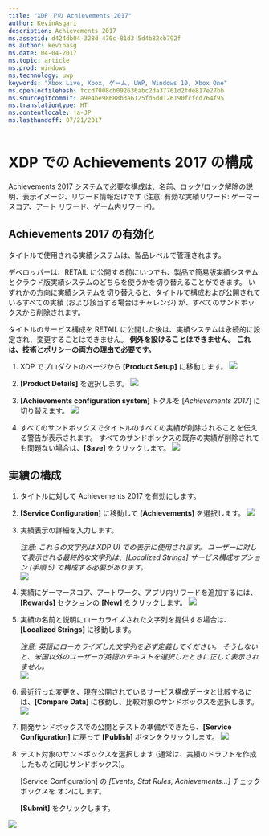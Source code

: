 ```yaml
---
title: "XDP での Achievements 2017"
author: KevinAsgari
description: Achievements 2017
ms.assetid: d424db04-328d-470c-81d3-5d4b82cb792f
ms.author: kevinasg
ms.date: 04-04-2017
ms.topic: article
ms.prod: windows
ms.technology: uwp
keywords: "Xbox Live, Xbox, ゲーム, UWP, Windows 10, Xbox One"
ms.openlocfilehash: fccd7008cb092636abc2da37761d2fde817e27bb
ms.sourcegitcommit: a9e4be98688b3a6125fd5dd126190fcfcd764f95
ms.translationtype: HT
ms.contentlocale: ja-JP
ms.lasthandoff: 07/21/2017
---
```

# <a name="configure-achievements-2017-on-xdp"></a>XDP での Achievements 2017 の構成

Achievements 2017 システムで必要な構成は、名前、ロック/ロック解除の説明、表示イメージ、リワード情報だけです (注意: 有効な実績リワード: ゲーマースコア、アート リワード、ゲーム内リワード)。

<span id="_Enable_Simplified_Achievements" class="anchor"></span>

## <a name="enable-achievements-2017"></a>Achievements 2017 の有効化

タイトルで使用される実績システムは、製品レベルで管理されます。  

デベロッパーは、RETAIL に公開する前にいつでも、製品で簡易版実績システムとクラウド版実績システムのどちらを使うかを切り替えることができます。 いずれかの方向に実績システムを切り替えると、タイトルで構成および公開されているすべての実績 (および該当する場合はチャレンジ) が、すべてのサンドボックスから削除されます。 

タイトルのサービス構成を RETAIL に公開した後は、実績システムは永続的に設定され、変更することはできません。 **例外を設けることはできません。 これは、技術とポリシーの両方の理由で必要です。**

1.  XDP でプロダクトのページから **[Product Setup]** に移動します。
![](../images/omega/simplified-achievements-1.png)

2.  **[Product Details]** を選択します。
![](../images/omega/simplified-achievements-2.png)

1.  **[Achievements configuration system]** トグルを [*Achievements 2017*] に切り替えます。
![](../images/omega/simplified-achievements-2.png)

1.  すべてのサンドボックスでタイトルのすべての実績が削除されることを伝える警告が表示されます。 すべてのサンドボックスの既存の実績が削除されても問題ない場合は、**[Save]** をクリックします。
![](../images/omega/simplified-achievements-4.png)

## <a name="configure-an-achievement"></a>実績の構成

1.  タイトルに対して Achievements 2017 を有効にします。

2.  **[Service Configuration]** に移動して **[Achievements]** を選択します。
![](../images/omega/simplified-achievements-5.png)

1.  実績表示の詳細を入力します。

    *注意: これらの文字列は XDP UI での表示に使用されます。 ユーザーに対して表示される最終的な文字列は、[Localized Strings] サービス構成オプション (手順 5) で構成する必要があります。*<br>
![](../images/omega/simplified-achievements-6.png)

1.  実績にゲーマースコア、アートワーク、アプリ内リワードを追加するには、**[Rewards]** セクションの **[New]** をクリックします。
![](../images/omega/simplified-achievements-7.png)

1.  実績の名前と説明にローカライズされた文字列を提供する場合は、**[Localized Strings]** に移動します。

    *注意: 英語にローカライズした文字列を必ず定義してください。 そうしないと、米国以外のユーザーが英語のテキストを選択したときに正しく表示されません。*<br>
![](../images/omega/simplified-achievements-8.png)

1.  最近行った変更を、現在公開されているサービス構成データと比較するには、**[Compare Data]** に移動し、比較対象のサンドボックスを選択します。
![](../images/omega/simplified-achievements-9.png)

1.  開発サンドボックスでの公開とテストの準備ができたら、**[Service Configuration]** に戻って **[Publish]** ボタンをクリックします。
![](../images/omega/simplified-achievements-10.png)

1.  テスト対象のサンドボックスを選択します (通常は、実績のドラフトを作成したものと同じサンドボックス)。

    [Service Configuration] の *[Events, Stat Rules, Achievements…]* チェック ボックスを オンにします。

    **[Submit]** をクリックします。

![](../images/omega/simplified-achievements-11.png)
